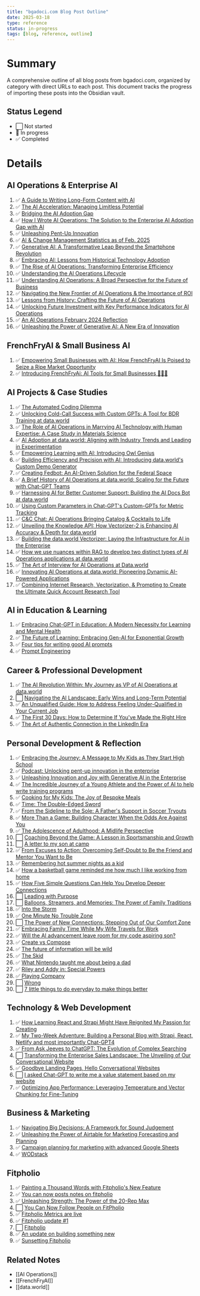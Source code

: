 ```yaml
---
title: "bgadoci.com Blog Post Outline"
date: 2025-03-18
type: reference
status: in-progress
tags: [blog, reference, outline]
---
```


# Summary
A comprehensive outline of all blog posts from bgadoci.com, organized by category with direct URLs to each post. This document tracks the progress of importing these posts into the Obsidian vault.

## Status Legend
- ⬜ Not started
- 🔄 In progress
- ✅ Completed

# Details

## AI Operations & Enterprise AI
1. ✅ [A Guide to Writing Long-Form Content with AI](https://bgadoci.com/thoughts/a-guide-to-writing-long-form-content-with-ai)
2. ✅ [The AI Acceleration: Managing Limitless Potential](https://bgadoci.com/thoughts/the-ai-acceleration-managing-limitless-potential)
3. ✅ [Bridging the AI Adoption Gap](https://bgadoci.com/thoughts/bridging-the-ai-adoption-gap)
4. ✅ [How I Wrote AI Operations: The Solution to the Enterprise AI Adoption Gap with AI](https://bgadoci.com/thoughts/how-i-wrote-ai-operations-the-solution-to-the-enterprise-ai-adoption-gap-with-ai)
5. ✅ [Unleashing Pent-Up Innovation](https://bgadoci.com/thoughts/unleashing-pent-up-innovation-in-the-enterprise-with-ai)
6. ✅ [AI & Change Management Statistics as of Feb. 2025](https://bgadoci.com/thoughts/ai-change-management-statistics-as-of-feb-2025)
7. ✅ [Generative AI: A Transformative Leap Beyond the Smartphone Revolution](https://bgadoci.com/thoughts/generative-ai-a-transformative-leap-beyond-the-smartphone-revolution)
8. ✅ [Embracing AI: Lessons from Historical Technology Adoption](https://bgadoci.com/thoughts/embracing-ai-lessons-from-historical-technology-adoption)
9. ✅ [The Rise of AI Operations: Transforming Enterprise Efficiency](https://bgadoci.com/thoughts/the-rise-of-ai-operations-transforming-enterprise-efficiency)
10. ✅ [Understanding the AI Operations Lifecycle](https://bgadoci.com/thoughts/9mr0u1un72iqcodut02fv65qkv0k97)
11. ✅ [Understanding AI Operations: A Broad Perspective for the Future of Business](https://bgadoci.com/thoughts/ai-operations-broad-definition)
12. ✅ [Navigating the New Frontier of AI Operations & the Importance of ROI](https://bgadoci.com/thoughts/ai-ops-and-the-importance-of-roi)
13. ✅ [Lessons from History: Crafting the Future of AI Operations](https://bgadoci.com/thoughts/lessons-from-history-crafting-the-future-of-ai-operations)
14. ✅ [Unlocking Future Investment with Key Performance Indicators for AI Operations](https://bgadoci.com/thoughts/q23n3o1apgpuck755kyru1rv92dexg)
15. ✅ [An AI Operations February 2024 Reflection](https://bgadoci.com/thoughts/an-ai-operations-february-2024-reflection)
16. ✅ [Unleashing the Power of Generative AI: A New Era of Innovation](https://bgadoci.com/thoughts/jqv0nohfqtgxhs2hmjeyhvlxa5qx9t)

## FrenchFryAI & Small Business AI
1. ✅ [Empowering Small Businesses with AI: How FrenchFryAI Is Poised to Seize a Ripe Market Opportunity](https://bgadoci.com/thoughts/empowering-small-businesses-with-ai-how-frenchfryai-is-poised-to-seize-a-ripe-market-opportunity)
2. ✅ [Introducing FrenchFryAi: AI Tools for Small Businesses 🍟🤖🚀](https://bgadoci.com/thoughts/introducing-frenchfryai-ai-tools-for-small-businesses)

## AI Projects & Case Studies
1. ✅ [The Automated Coding Dilemma](https://bgadoci.com/thoughts/the-automated-coding-dilemma)
2. ✅ [Unlocking Cold-Call Success with Custom GPTs: A Tool for BDR Training at data.world](https://bgadoci.com/thoughts/unlocking-cold-call-success-with-custom-gpts-a-tool-for-bdr-training-at-dataworld)
3. ✅ [The Role of AI Operations in Marrying AI Technology with Human Expertise: A Case Study in Materials Science](https://bgadoci.com/thoughts/the-role-of-ai-operations-in-marrying-ai-technology-with-human-expertise-a-case-study-in-materials-science)
4. ✅ [AI Adoption at data.world: Aligning with Industry Trends and Leading in Experimentation](https://bgadoci.com/thoughts/ai-adoption-at-dataworld-aligning-with-industry-trends-and-leading-in-experimentation)
5. ✅ [Empowering Learning with AI: Introducing Owl Genius](https://bgadoci.com/thoughts/empowering-learning-with-ai-introducing-owl-genius)
6. ✅ [Building Efficiency and Precision with AI: Introducing data.world's Custom Demo Generator](https://bgadoci.com/thoughts/building-efficiency-and-precision-with-ai-introducing-dataworlds-custom-demo-generator)
7. ✅ [Creating Fedbot: An AI-Driven Solution for the Federal Space](https://bgadoci.com/thoughts/creating-fedbot-an-ai-driven-solution-for-the-federal-space)
8. ✅ [A Brief History of AI Operations at data.world: Scaling for the Future with Chat-GPT Teams](https://bgadoci.com/thoughts/a-brief-history-of-ai-operations-at-dataworld-scaling-for-the-future-with-chat-gpt-teams)
9. ✅ [Harnessing AI for Better Customer Support: Building the AI Docs Bot at data.world](https://bgadoci.com/thoughts/harnessing-ai-for-better-customer-support-building-the-ai-docs-bot-at-dataworld)
10. ✅ [Using Custom Parameters in Chat-GPT's Custom-GPTs for Metric Tracking](https://bgadoci.com/thoughts/using-custom-parameters-in-chat-gpts-custom-gpts-for-metric-tracking)
11. ✅ [C&C Chat: AI Operations Bringing Catalog & Cocktails to Life](https://bgadoci.com/thoughts/cc-chat-ai-operations-bringing-catalog-cocktails-tolife)
12. ✅ [Unveiling the Knowledge API: How Vectorizer-2 is Enhancing AI Accuracy & Depth for data.world](https://bgadoci.com/thoughts/unveiling-the-knowledge-api-how-vectorizer-2-is-enhancing-ai-accuracy-and-depth-for-dataworld)
13. ✅ [Building the data.world Vectorizer: Laying the Infrastructure for AI in the Enterprise](https://bgadoci.com/thoughts/building-the-dataworld-vectorizer-laying-the-infrastructure-for-ai-in-the-enterprise)
14. ✅ [How we use nuances within RAG to develop two distinct types of AI Operations applications at data.world](https://bgadoci.com/thoughts/how-we-use-nuances-within-rag-to-develop-two-distinct-types-of-ai-operations-applications-at-dataworld)
15. ✅ [The Art of Interview for AI Operations at Data.world](https://bgadoci.com/thoughts/the-art-of-interview-for-ai-operations-at-dataworld)
16. ✅ [Innovating AI Operations at data.world: Pioneering Dynamic AI-Powered Applications](https://bgadoci.com/thoughts/innovating-ai-operations-at-dataworld-pioneering-dynamic-ai-powered-applications)
17. ✅ [Combining Internet Research, Vectorization, & Prompting to Create the Ultimate Quick Account Research Tool](https://bgadoci.com/thoughts/combining-internet-research-vectorization-prompting-to-create-the-ultimate-quick-account-research-tool)

## AI in Education & Learning
1. ✅ [Embracing Chat-GPT in Education: A Modern Necessity for Learning and Mental Health](https://bgadoci.com/thoughts/embracing-chat-gpt-in-education-a-modern-necessity-for-learning-and-mental-health)
2. ✅ [The Future of Learning: Embracing Gen-AI for Exponential Growth](https://bgadoci.com/thoughts/sklv1qcym8nm49iyua2jiauw3dj0l9)
3. ✅ [Four tips for writing good AI prompts](https://bgadoci.com/thoughts/four-tips-for-writing-ai-prompts)
4. ✅ [Prompt Engineering](https://bgadoci.com/thoughts/brb5czf7ee3dqfwqdncqhltp5qpdfx)

## Career & Professional Development
1. ✅ [The AI Revolution Within: My Journey as VP of AI Operations at data.world](https://bgadoci.com/thoughts/my-new-adventure-vp-of-ai-ops)
2. ⬜ [Navigating the AI Landscape: Early Wins and Long-Term Potential](https://bgadoci.com/thoughts/navigating-the-ai-landscape-early-wins-and-long-term-potential)
3. ✅ [An Unqualified Guide: How to Address Feeling Under-Qualified in Your Current Job](https://bgadoci.com/thoughts/an-unqualified-guide)
4. ✅ [The First 30 Days: How to Determine If You've Made the Right Hire](https://bgadoci.com/thoughts/how-to-determine-if-you-made-the-right-hire)
5. ✅ [The Art of Authentic Connection in the LinkedIn Era](https://bgadoci.com/thoughts/the-art-of-authentic-connection-in-a-linkedin-era)

## Personal Development & Reflection
1. ✅ [Embracing the Journey: A Message to My Kids as They Start High School](https://bgadoci.com/thoughts/embracing-the-journey-a-message-to-my-kids-as-they-start-high-school)
2. ✅ [Podcast: Unlocking pent-up innovation in the enterprise](https://bgadoci.com/thoughts/podcast-unlocking-pent-up-innovation-in-the-enterprise)
3. ✅ [Unleashing Innovation and Joy with Generative AI in the Enterprise](https://bgadoci.com/thoughts/unleashing-innovation-and-joy-with-generative-ai-in-the-enterprise)
4. ✅ [The Incredible Journey of a Young Athlete and the Power of AI to help write training programs](https://bgadoci.com/thoughts/the-incredible-journey-of-a-young-athlete-and-the-power-of-ai-to-help-write-training-programs)
5. ✅ [Cooking for My Kids: The Joy of Bespoke Meals](https://bgadoci.com/thoughts/cooking-for-my-kids-the-joy-of-bespoke-meals)
6. ✅ [Time: The Double-Edged Sword](https://bgadoci.com/thoughts/time-the-double-edged-sword)
7. ✅ [From the Sideline to the Sole: A Father's Support in Soccer Tryouts](https://bgadoci.com/thoughts/sideline-to-sole-a-father-supporting-a-son-in-trying-out-for-soccer)
8. ✅ [More Than a Game: Building Character When the Odds Are Against You](https://bgadoci.com/thoughts/more-than-a-game-building-character-with-odds-against-you)
9. ✅ [The Adolescence of Adulthood: A Midlife Perspective](https://bgadoci.com/thoughts/adolescence-of-adulthood)
10. ⬜ [Coaching Beyond the Game: A Lesson in Sportsmanship and Growth](https://bgadoci.com/thoughts/coaching-beyond-the-game-a-lesson-in-sportsmanship-and-growth)
11. ⬜ [A letter to my son at camp](https://bgadoci.com/thoughts/amnrpt1v8v00t4cdennp8unrccy93l)
12. ✅ [From Excuses to Action: Overcoming Self-Doubt to Be the Friend and Mentor You Want to Be](https://bgadoci.com/thoughts/from-excuses-to-action)
13. ✅ [Remembering hot summer nights as a kid](https://bgadoci.com/thoughts/remembering-hot-summer-nights)
14. ✅ [How a basketball game reminded me how much I like working from home](https://bgadoci.com/thoughts/working-from-home-basketball)
15. ✅ [How Five Simple Questions Can Help You Develop Deeper Connections](https://bgadoci.com/thoughts/60gdy516a0o5brw5sz8h2td3e1q843)
16. ⬜ [Leading with Purpose](https://bgadoci.com/thoughts/leading-with-purpose)
17. ⬜ [Balloons, Streamers, and Memories: The Power of Family Traditions](https://bgadoci.com/thoughts/sbyxvhipta9p3kqlvotp9dnvqw8rbg)
18. ✅ [Into the Storm](https://bgadoci.com/thoughts/into-the-storm)
19. ✅ [One Minute No Trouble Zone](https://bgadoci.com/thoughts/one-minute-no-trouble-zone)
20. ⬜ [The Power of New Connections: Stepping Out of Our Comfort Zone](https://bgadoci.com/thoughts/the-power-of-new-connections)
21. ✅ [Embracing Family Time While My Wife Travels for Work](https://bgadoci.com/thoughts/embracing-family-time)
22. ✅ [Will the AI advancement leave room for my code aspiring son?](https://bgadoci.com/thoughts/yczsnzffz7vtrondqzpodv8yf7hi7w)
23. ✅ [Create vs Compose](https://bgadoci.com/thoughts/qcazv8hiyaja2t4wohg2mcovbqy6b1)
24. ✅ [The future of information will be wild](https://bgadoci.com/thoughts/the-future-of-information-will-be-wild)
25. ✅ [The Skid](https://bgadoci.com/thoughts/9o9buivi5mfut6v2pvv2oqc7pynxpx)
26. ✅ [What Nintendo taught me about being a dad](https://bgadoci.com/thoughts/klth04h93ozj5q07y8cyjztsarpijs)
27. ✅ [Riley and Addy in: Special Powers](https://bgadoci.com/thoughts/p6vegz7b2j07rlg3wrw8yr04vkv6wr)
28. ✅ [Playing Company](https://bgadoci.com/thoughts/c18fjnyd9jbhjulb6l5nq8zrc5nt9t)
29. ⬜ [Wrong](https://bgadoci.com/thoughts/wrong)
30. ⬜ [7 little things to do everyday to make things better](https://bgadoci.com/thoughts/psdljhow72qeodz6181zj5kc7lu6wo)

## Technology & Web Development
1. ✅ [How Learning React and Strapi Might Have Reignited My Passion for Creating](https://bgadoci.com/thoughts/react-and-strapi-and-chat-gpt-reignited-my-passion-to-create)
2. ✅ [My Two-Week Adventure: Building a Personal Blog with Strapi, React, Netlify and most importantly Chat-GPT4](https://bgadoci.com/thoughts/building-personal-blog-strapi-react-netlify-chat-gpt)
3. ✅ [From Ask Jeeves to ChatGPT: The Evolution of Complex Searching](https://bgadoci.com/thoughts/7zziuc26nmeodlvittoaknbn4q7wqw)
4. ⬜ [Transforming the Enterprise Sales Landscape: The Unveiling of Our Conversational Website](https://bgadoci.com/thoughts/launching-conversational-website-to-change-enterprise-sales)
5. ✅ [Goodbye Landing Pages, Hello Conversational Websites](https://bgadoci.com/thoughts/goodbye-landing-pages-hello-conversational-websites)
6. ⬜ [I asked Chat-GPT to write me a value statement based on my website](https://bgadoci.com/thoughts/i-asked-chat-gpt-to-write-a-value-statement-based-on-my-website)
7. ✅ [Optimizing App Performance: Leveraging Temperature and Vector Chunking for Fine-Tuning](https://bgadoci.com/thoughts/optimizing-app-performance-leveraging-temperature-vector-chunking-for-fine-tuning)

## Business & Marketing
1. ✅ [Navigating Big Decisions: A Framework for Sound Judgement](https://bgadoci.com/thoughts/navigating-big-decisions-framework-for-sound-judgement)
2. ✅ [Unleashing the Power of Airtable for Marketing Forecasting and Planning](https://bgadoci.com/thoughts/fgnygq0np623isyec9at1887nyakce)
3. ✅ [Campaign planning for marketing with advanced Google Sheets](https://bgadoci.com/thoughts/e901raykhyqvstyjwzufvt6e1eufcv)
4. ✅ [WODstack](https://bgadoci.com/thoughts/wodstack)

## Fitpholio
1. ✅ [Painting a Thousand Words with Fitpholio's New Feature](https://bgadoci.com/thoughts/painting-a-thousand-words-with-fitpholio)
2. ✅ [You can now posts notes on fitpholio](https://bgadoci.com/thoughts/2d0dkdhyrq80wxkwzm3wrx3fhfdli8)
3. ✅ [Unleashing Strength: The Power of the 20-Rep Max](https://bgadoci.com/thoughts/rayzc7v81mh3i01qj2hf0hg4a2ctd3)
4. ⬜ [You Can Now Follow People on FitPholio](https://bgadoci.com/thoughts/follow-people-on-fitpholio)
5. ✅ [Fitpholio Metrics are live](https://bgadoci.com/thoughts/2urbu3qt08e4i2cjb7mrzi6usw67g0)
6. ✅ [Fitpholio update #1](https://bgadoci.com/thoughts/fitpholio-update-number-1)
7. ⬜ [Fitpholio](https://bgadoci.com/thoughts/fitpholio)
8. ✅ [An update on building something new](https://bgadoci.com/thoughts/az1z9nnzcn1zjl1vax6k8xjhrciz0q)
9. ✅ [Sunsetting Fitpholio](https://bgadoci.com/thoughts/sunsetting-fitpholio)

## Related Notes
- [[AI Operations]]
- [[FrenchFryAI]]
- [[data.world]]

